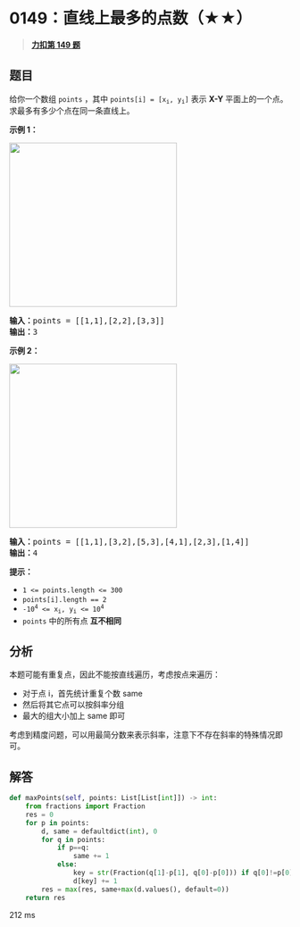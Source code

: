 # 0149：直线上最多的点数（★★）


> <u>**[力扣第 149 题](https://leetcode.cn/problems/max-points-on-a-line/)**</u>

## 题目

<p>给你一个数组 <code>points</code> ，其中 <code>points[i] = [x<sub>i</sub>, y<sub>i</sub>]</code> 表示 <strong>X-Y</strong> 平面上的一个点。求最多有多少个点在同一条直线上。</p>



<p><strong>示例 1：</strong></p>
<img alt="" src="https://assets.leetcode.com/uploads/2021/02/25/plane1.jpg" style="width: 300px; height: 294px;" />
<pre>
<strong>输入：</strong>points = [[1,1],[2,2],[3,3]]
<strong>输出：</strong>3
</pre>

<p><strong>示例 2：</strong></p>
<img alt="" src="https://assets.leetcode.com/uploads/2021/02/25/plane2.jpg" style="width: 300px; height: 294px;" />
<pre>
<strong>输入：</strong>points = [[1,1],[3,2],[5,3],[4,1],[2,3],[1,4]]
<strong>输出：</strong>4
</pre>



<p><strong>提示：</strong></p>

<ul>
<li><code>1 <= points.length <= 300</code></li>
<li><code>points[i].length == 2</code></li>
<li><code>-10<sup>4</sup> <= x<sub>i</sub>, y<sub>i</sub> <= 10<sup>4</sup></code></li>
<li><code>points</code> 中的所有点 <strong>互不相同</strong></li>
</ul>


## 分析

本题可能有重复点，因此不能按直线遍历，考虑按点来遍历：
- 对于点 i，首先统计重复个数 same
- 然后将其它点可以按斜率分组
- 最大的组大小加上 same 即可

考虑到精度问题，可以用最简分数来表示斜率，注意下不存在斜率的特殊情况即可。

## 解答

```python
def maxPoints(self, points: List[List[int]]) -> int:
    from fractions import Fraction
    res = 0
    for p in points:
        d, same = defaultdict(int), 0
        for q in points:
            if p==q:
                same += 1
            else:
                key = str(Fraction(q[1]-p[1], q[0]-p[0])) if q[0]!=p[0] else '1/0'
                d[key] += 1
        res = max(res, same+max(d.values(), default=0))
    return res
```
212 ms

